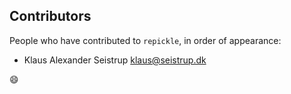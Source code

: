 ## Contributors

People who have contributed to `repickle`, in order of appearance:

* Klaus Alexander Seistrup <klaus@seistrup.dk>

:smile:
